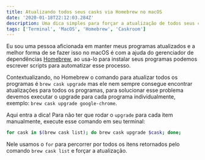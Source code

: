 ```yaml
---
title: Atualizando todos seus casks via Homebrew no macOS
date: '2020-01-18T22:12:03.284Z'
description: Uma dica simples para forçar a atualização de todos seus casks via HomeBrew
tags: ['Terminal', 'MacOS', 'Homebrew', 'Caskroom']
---
```

Eu sou uma pessoa aficionada em manter meus programas atualizados e a melhor forma de se fazer isso no macOS é com a ajuda do gerenciador de dependências [Homebrew](https://brew.sh/index_pt-br), ao usa-lo para instalar seus programas podemos escrever scripts para automatizar esse processo.

Contextualizando, no Homebrew o comando para atualizar todos os programas é `brew cask upgrade` mas ele nem sempre consegue encontrar atualizações para todos os programas, para solucionar esse problema devemos executar o upgrade para cada programa individualmente, exemplo: `brew cask upgrade google-chrome`.

Aqui entra a dica! Para não ter que rodar o `upgrade` para cada item manualmente, execute esse comando em seu terminal:

```sh
for cask in $(brew cask list); do brew cask upgrade $cask; done;
```

Nele usamos o `for` para percorrer por todos os itens retornados pelo comando `brew cask list` e forçar a atualização.
